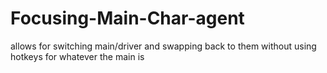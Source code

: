# Focusing-Main-Char-agent
allows for switching main/driver and swapping back to them without using hotkeys for whatever the main is
